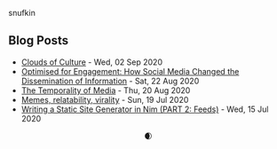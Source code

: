 snufkin

## Blog Posts
<!-- blog starts -->
* [Clouds of Culture](https://snufk.in/blog/clouds-of-culture.html) - Wed, 02 Sep 2020
* [Optimised for Engagement: How Social Media Changed the Dissemination of Information](https://snufk.in/blog/optimised-for-engagement.html) - Sat, 22 Aug 2020
* [The Temporality of Media](https://snufk.in/blog/temporality.html) - Thu, 20 Aug 2020
* [Memes, relatability, virality](https://snufk.in/blog/memes-relatability-virality.html) - Sun, 19 Jul 2020
* [Writing a Static Site Generator in Nim (PART 2: Feeds)](https://snufk.in/blog/ssg-2.html) - Wed, 15 Jul 2020
<!-- blog ends -->

<p align="center">
<!-- moon starts -->
🌒
<!-- moon ends -->
</p>
